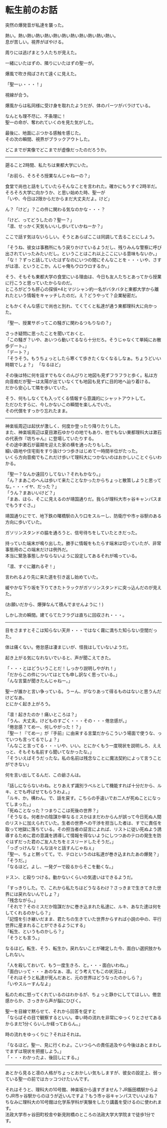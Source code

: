 # 転生前のお話

突然の爆発音が私達を襲った。

熱い。熱い熱い熱い熱い熱い熱い熱い熱い熱い熱い熱い。  
息が苦しい。視界がぼやける。

周りには逃げまとう人たちが見えた。

一緒にいたはずの、隣りにいたはずの聖一が。

爆風で吹き飛ばされて遠くに見えた。

「聖一ぃ・・・！」

視線が合う。

爆風からは私同様に受け身を取れたようだが、体のパーツがバラけている。

なんとも理不尽に、不条理に！  
聖一の命が、奪われていくのを見た気がした。

最後に、地面にぶつかる感触を感じた。  
その次の瞬間、視界がブラックアウトした。

どこまでが実像でどこまでが虚像だったのだろうか。

---

遡ること2時間、私たちは東都大学にいた。

「お前ら、そろそろ授業なんじゃねーの？」

食堂で尚也と話をしていたらそんなことを言われた。確かにもうすぐ2時半だ。そろそろ大学に向かうか、と思い始めた時、聖一が  
「いや、今日は2限からだからまだ大丈夫だよ。けど」

ん？「けど」？この件に関わる気なのかな・・・？

「けど、ってどうしたの？聖一？」  
「凛、せっかく天気もいいし歩いていかねーか？」

ここで話す気はないらしい。そうとあらばここは同調して去ることにしよう。

「そうね、彼女は事務所にもう戻りかけているようだし、残りみんな警察に呼び出されていったみたいだし。ということはこれ以上ここにいる意味もないか。」  
「な！？ずっと話していたはずなのにいつの間にそんなことを・・・いや、さすがは凛、というとこか。んじゃ俺もウロウロするか。」

そう、そもそも東都大学の食堂にいる理由は、今日も友人たちとあってから授業に行こうと思っていたからなのだ。  
ところがどうも肝心の探偵×4とマジシャン約一名がバタバタと東都大学から離れたという情報をキャッチしたのだ。え？どうやって？企業秘密だ。

ともかくそんな感じで尚也と別れ、てくてくと私達が通う東都理科大に向かった。

「聖一、授業サボってこの騒ぎに関わるつもりなの？」

さっき疑問に思ったことを聞いておくと、  
「この騒ぎ？いや、あいつら動いてるなら十分だろ。そうじゃなくて単純にお散歩デート。」  
「デート？」  
「そうそう。もうちょっとしたら寒くて歩きたくなくなるしなぁ。ちょうどいい時期でしょ？」
「なるほど」

その後は特に何を話すでもなくのんびりと地図も見ずフラフラと歩く。私は方向音痴だが聖一は太陽が出ていなくても地図も見ずに目的地へ辿り着ける。  
だから安心して隣を歩いていた。

そう、何もしなくても入ってくる情報すら意識的にシャットアウトして。  
ただひたすらに、今しかないこの瞬間を楽しんでいた。  
その代償をすっかり忘れたまま。

---

神楽坂周辺は起伏が激しく、何度か登ったり降りたりした。  
また、神楽坂周辺は夏目漱石ゆかりの地でもあり、他でもない東都理科大は漱石の代表作『坊ちゃん』に登場していたりする。  
その途中漱石が最期を迎えた家の横を通ったりもした。  
細い路地や住宅街をすり抜けつつ歩きはじめて一時間半位がたった。  
いくら方向音痴でもこれだけ歩いて理科大につかないのはおかしいことぐらいわかる。

「聖一？なんか遠回りしてない？それもかなり。」  
「ん？まあこのへんは歩いて来たことなかったからちょっと散策しようと思ってな。・・・イヤ、だった？」  
「うん？まあいいけど？」  
「まあ、ほら、そこに見えるのが靖国通りだ。我らが理科大市ヶ谷キャンパスまでもうすぐさ。」

靖国通りにでて、地下鉄の曙橋駅の入り口をスルーし、防衛庁や市ヶ谷駅のある方向に歩いていた。

ガソリンスタンドの脇を通ろうと、信号待ちをしていたときだった。

持っていた端末が鳴り出した。勝手に情報をもたらす端末は切っていたが、非常事態用のこの端末だけは例外だ。  
本当に緊急事態しかならないように設定してあるそれが鳴っている。

「凛、すぐに離れるぞ！」

言われるより先に来た道を引き返し始めていた。

緩やかな下り坂を下りてきたトラックがガソリンスタンドに突っ込んだのが見えた。

(お願いだから、爆弾なんて積んでませんように！)

しかし次の瞬間。建てらてたフラグは直ちに回収され・・・。

---

目をさますとそこは知らない天井・・・ではなく霧に満ちた知らない空間だった。

体は痛くない。倦怠感は凄まじいが、怪我はしていないようだ。

起き上がる気になれないでいると、声が聞こえてきた。

「・・・とはどういうことだ！しっかり説明しやがれ！」  
「だからこの件についてはとても申し訳なく思っている。」  
「んな言葉が聞きたんじゃねー。」

聖一が誰かと言い争っている。うーん、がなりあって得るものはないと思うんだけどなあ。  
とにかく起き上がろう。

「凛！起きたのか！痛いところは？」  
「うん、大丈夫。けどものすごく・・・その・・・倦怠感が。」  
「倦怠感？てめー、何しやがった！？」  
「聖一！『てめー』が『手前』に由来する言葉だからこういう場面で使うな、っていつも言ってるでしょ？」  
「んなこと言ってる・・・いや、いい。とにかくもう一度現状を説明しろ、ええっと、そもそも名前すら聞いてなかったな。」  
「そういえばそうだったな。私の名前は残念なことに魔法契約によって言うことができない」

何を言い出してるんだ、この爺さんは。

「話しにならないわね。とりあえず識別ラベルとして機能すれば十分だから、ルキ、とでも呼ばせてもらうわよ。」  
「ルキ、か。構わん。で、話を戻す。こちらの手違いでお二人が死ぬことになってしまった。」  
「死ぬことなった？つまりここは死後の世界？」  
「そうなる。何者かの陰謀か単なるミスかはまだわからんが誤って今日死ぬ人間のリストに加えられていた。生者の世界への干渉を担当した者は、すでに責任を取って地獄に落ちている。その担当者の証言によれば、リストに従い死ぬよう誘導するために君の意識を誘導して情報を得ないようにしつつあのテロの発生を防ぐはずだった君のご友人たちをミスリードしたそうだ。」  
「っざっけんな！んな淡々と話すんじゃねぇ」  
「聖一、ちょと黙ってて。で、テロというのは私達が巻き込まれたあの爆発？」  
「そうだ。」  
「なるほど。よし、一発グーで殴るからそこを動くな。」

ドスン、と殴りつける。動かないくらいの気遣いはできるようだ。

「すっきりした。で、これから私たちはどうなるわけ？さっきまで生きてきた世界には戻れないんでしょ？」  
「残念ながら。」  
「それで？そのミスだか陰謀だかに巻き込まれた私達に、ルキ、あなた達は何をしてくれるのかしら？」  
「記憶を引き継いだまま、君たちの生きていた世界からすれば小説の中の、平行世界に産まれることができるようにする」  
「転生、というものかしら？」  
「そうとも言う。」

なるほど。転生、そう、転生か。戻れないことが確定した今、面白い選択肢かもしれない。

「人を殺しておいて、もう一度生きろ、と。・・・面白いわね。」  
「面白いって・・・あのなぁ、凛。どう考えてもこの状況は、」  
「それはそうと私達が死んだあと、元の世界はどうなったのかしら？」  
「いやスルーすんなよ」

私のために怒ってくれているのはわかるが、ちょっと静かにしててほしい。倦怠感からか、さっきから声が脳にひびく。

聖一を目線で黙らせて、それから回答を促すと  
「ならばその目で観察するといい。幸い時の流れを非常にゆっくりとさせてあるからまだ1分くらいしか経っておらん。」

時の流れをゆっくりに？それはそれは。

「なるほど。聖一、見に行くわよ。こいつらへの責任追及やら今後はあとまわしでまずは現状を把握しよう。」  
「・・・わかったよ、後回しにする。」

---

あとから見ると凛の人格がちょっとおかしい気もしますが、彼女の設定上、弱っている聖一の前ではカッコつけたいんです。

それはそうと、理科大の10号館、神楽坂から遠すぎません？JR飯田橋駅からよりJR市ヶ谷駅からのほうが近いんですよ？もう市ヶ谷キャンパスでいいよね？  
ちなみに理科大の10号館は化学系学科が実験をしたり講義を受けるのに使われます。  
法政大学市ヶ谷田町校舎や新見附橋のところの法政大学大学院まで徒歩1分です。
